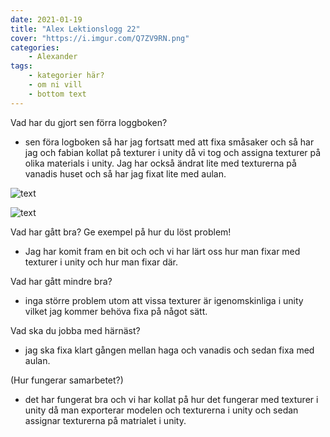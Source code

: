 ```yaml
---
date: 2021-01-19
title: "Alex Lektionslogg 22"
cover: "https://i.imgur.com/Q7ZV9RN.png"
categories: 
    - Alexander
tags:
    - kategorier här?
    - om ni vill
    - bottom text
---
```



Vad har du gjort sen förra loggboken?
- sen föra logboken så har jag fortsatt med att fixa småsaker och så har jag och fabian kollat på texturer i unity då vi tog och assigna texturer på olika materials i unity.
Jag har också ändrat lite med texturerna på vanadis huset och så har jag fixat lite med aulan. 

![text](https://cdn.discordapp.com/attachments/368028804784062467/801068941265862666/Screenshot_147.jpg)

![text](https://cdn.discordapp.com/attachments/368028804784062467/801068948585447464/Screenshot_146.jpg)

Vad har gått bra? Ge exempel på hur du löst problem!
- Jag har komit fram en bit och och vi har lärt oss hur man fixar med texturer i unity och hur man fixar där. 

Vad har gått mindre bra? 
- inga större problem utom att vissa texturer är igenomskinliga i unity vilket jag kommer behöva fixa på något sätt. 

Vad ska du jobba med härnäst?
- jag ska fixa klart gången mellan haga och vanadis och sedan fixa med aulan. 

(Hur fungerar samarbetet?)
- det har fungerat bra och vi har kollat på hur det fungerar med texturer i unity då man exporterar modelen och texturerna i unity och sedan assignar texturerna på matrialet i unity.
